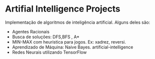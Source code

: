 # Artifial Intelligence Projects
Implementação de algoritmos de inteligência artificial.
Alguns deles são:
- Agentes Racionais
- Busca de soluções: DFS,BFS , A*
- MIN-MAX com heuristica para jogos. Ex: xadrez, reversi.
- Aprendizado de Máquina: Naive Bayes. artificial-intelligence
- Redes Neurais utilizando TensorFlow

